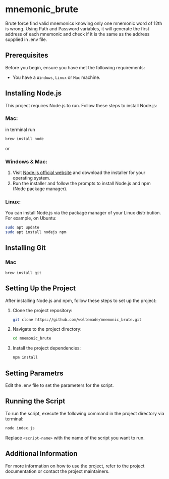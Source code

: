 # mnemonic_brute

Brute force find valid mnemonics knowing only one mnemonic word of 12th is wrong. Using Path and Password variables, it will generate the first address of each mnemonic and check if it is the same as the address supplied in .env file.

## Prerequisites

Before you begin, ensure you have met the following requirements:

- You have a `Windows`, `Linux` or `Mac` machine.

## Installing Node.js

This project requires Node.js to run. Follow these steps to install Node.js:

### Mac:

in terminal run

```bash
brew install node
```

or

### Windows & Mac:

1. Visit [Node.js official website](https://nodejs.org/) and download the installer for your operating system.
2. Run the installer and follow the prompts to install Node.js and npm (Node package manager).

### Linux:

You can install Node.js via the package manager of your Linux distribution. For example, on Ubuntu:

```bash
sudo apt update
sudo apt install nodejs npm
```

## Installing Git

### Mac

```
brew install git
```

## Setting Up the Project

After installing Node.js and npm, follow these steps to set up the project:

1. Clone the project repository:
   ```bash
   git clone https://github.com/woltemade/mnemonic_brute.git
   ```
2. Navigate to the project directory:
   ```bash
   cd mnemonic_brute
   ```
3. Install the project dependencies:
   ```bash
   npm install
   ```

## Setting Parametrs

Edit the .env file to set the parameters for the script.

## Running the Script

To run the script, execute the following command in the project directory via terminal:

```bash
node index.js
```

Replace `<script-name>` with the name of the script you want to run.

## Additional Information

For more information on how to use the project, refer to the project documentation or contact the project maintainers.

```

```
